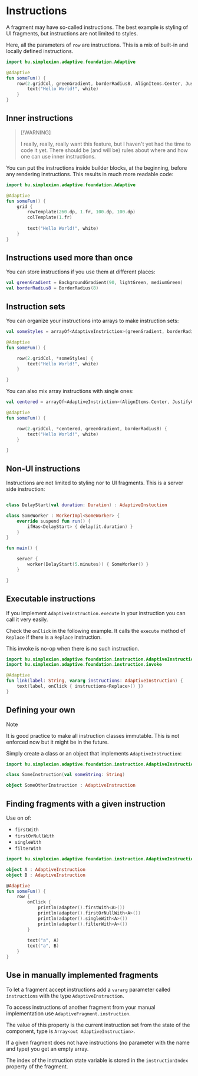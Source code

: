 # Instructions

A fragment may have so-called instructions. The best example is styling of UI fragments, but
instructions are not limited to styles.

Here, all the parameters of `row` are instructions. This is a mix of built-in and locally
defined instructions.

```kotlin
import hu.simplexion.adaptive.foundation.Adaptive

@Adaptive
fun someFun() {
    row(2.gridCol, greenGradient, borderRadius8, AlignItems.Center, JustifyContent.Center) {
        text("Hello World!", white)
    }
}
```

## Inner instructions

>
> [!WARNING]
>
> I really, really, really want this feature, but I haven't yet had the time to code it yet.
> There should be (and will be) rules about where and how one can use inner instructions.
>

You can put the instructions inside builder blocks, at the beginning, before any rendering instructions.
This results in much more readable code:

```kotlin
import hu.simplexion.adaptive.foundation.Adaptive

@Adaptive
fun someFun() {
    grid {
        rowTemplate(260.dp, 1.fr, 100.dp, 100.dp)
        colTemplate(1.fr)
        
        text("Hello World!", white)
    }
}
```

## Instructions used more than once

You can store instructions if you use them at different places:

```kotlin
val greenGradient = BackgroundGradient(90, lightGreen, mediumGreen)
val borderRadius8 = BorderRadius(8)
```

## Instruction sets

You can organize your instructions into arrays to make instruction sets:

```kotlin
val someStyles = arrayOf<AdaptiveInstriction>(greenGradient, borderRadius8, AlignItems.Center, JustifyContent.Center)

@Adaptive
fun someFun() {

    row(2.gridCol, *someStyles) {
        text("Hello World!", white)
    }

}
```

You can also mix array instructions with single ones:

```kotlin
val centered = arrayOf<AdaptiveInstriction>(AlignItems.Center, JustifyContent.Center)

@Adaptive
fun someFun() {

    row(2.gridCol, *centered, greenGradient, borderRadius8) {
        text("Hello World!", white)
    }

}
```

## Non-UI instructions

Instructions are not limited to styling nor to UI fragments. This is a server side
instruction:

```kotlin

class DelayStart(val duration: Duration) : AdaptiveInstuction

class SomeWorker : WorkerImpl<SomeWorker> {
    override suspend fun run() {
        ifHas<DelayStart> { delay(it.duration) }
    }
}

fun main() {

    server {
        worker(DelayStart(5.minutes)) { SomeWorker() }
    }

}
```

## Executable instructions

If you implement `AdaptiveInstruction.execute` in your instruction you can call it very easily.

Check the `onClick` in the following example. It calls the `execute` method of `Replace` if
there is a `Replace` instruction.

This invoke is no-op when there is no such instruction.

```kotlin
import hu.simplexion.adaptive.foundation.instruction.AdaptiveInstruction
import hu.simplexion.adaptive.foundation.instruction.invoke

@Adaptive
fun link(label: String, vararg instructions: AdaptiveInstruction) {
    text(label, onClick { instructions<Replace>() })
}
```

## Defining your own

> [!NOTE]
>
> It is good practice to make all instruction classes immutable. This is not enforced now
> but it might be in the future.
>

Simply create a class or an object that implements `AdaptiveInstruction`:

```kotlin
import hu.simplexion.adaptive.foundation.instruction.AdaptiveInstruction

class SomeInstruction(val someString: String)

object SomeOtherInstruction : AdaptiveInstruction
```

## Finding fragments with a given instruction

Use on of:

- `firstWith`
- `firstOrNullWith`
- `singleWith`
- `filterWith`

```kotlin
import hu.simplexion.adaptive.foundation.instruction.AdaptiveInstruction

object A : AdaptiveInstruction
object B : AdaptiveInstruction

@Adaptive
fun someFun() {
    row {
        onClick { 
            println(adapter().firstWith<A>())
            println(adapter().firstOrNullWith<A>())
            println(adapter().singleWith<A>())
            println(adapter().filterWith<A>())
        }
        
        text("a", A)
        text("a", B)
    }
}
```

## Use in manually implemented fragments

To let a fragment accept instructions add a `vararg` parameter called `instructions` with
the type `AdaptiveInstruction`.

To access instructions of another fragment from your manual implementation
use `AdaptiveFragment.instruction`.

The value of this property is the current instruction set from the state 
of the component, type is `Array<out AdaptiveInstruction>`.

If a given fragment does not have instructions (no parameter with the name
and type) you get an empty array.

The index of the instruction state variable is stored in the `instructionIndex`
property of the fragment.